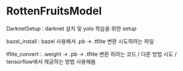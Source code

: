 # RottenFruitsModel

DarknetSetup : darknet 설치 및 yolo 학습을 위한 setup

bazel_install : bazel 사용해서 .pb -> .tflite 변환 시도하려는 파일

tflite_convert : .weight -> .pb -> .tflite 변환 하려는 코드 / 다른 방법 시도 / tensorflow에서 제공하는 방법 사용해봄
